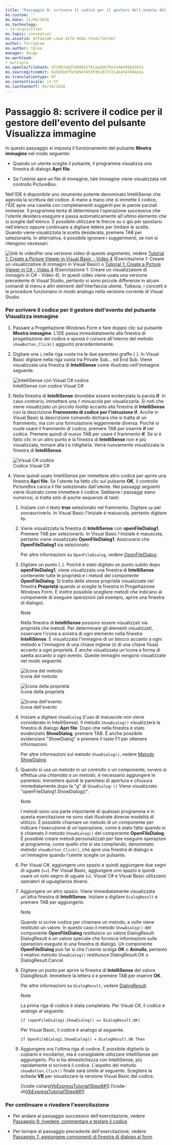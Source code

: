 ```yaml
---
title: "Passaggio 8: scrivere il codice per il gestore dell'evento del pulsante Mostra immagine | Microsoft Docs"
ms.custom: ''
ms.date: 11/04/2016
ms.technology:
- vs-acquisition
ms.topic: conceptual
ms.assetid: 07f4ec00-cda4-42f4-98bb-37edc7167de7
author: TerryGLee
ms.author: tglee
manager: douge
ms.workload:
- multiple
ms.openlocfilehash: d72997e827db9842761aadbb70a7e464995d2d74
ms.sourcegitcommit: 6a9d5bd75e50947659fd6c837111a6a547884e2a
ms.translationtype: HT
ms.contentlocale: it-IT
ms.lasthandoff: 04/16/2018
---
```

# <a name="step-8-write-code-for-the-show-a-picture-button-event-handler"></a>Passaggio 8: scrivere il codice per il gestore dell'evento del pulsante Visualizza immagine
In questo passaggio si imposta il funzionamento del pulsante **Mostra immagine** nel modo seguente:  
  
-   Quando un utente sceglie il pulsante, il programma visualizza una finestra di dialogo **Apri file**.  
  
-   Se l'utente apre un file di immagine, tale immagine viene visualizzata nel controllo PictureBox.  
  
 Nell'IDE è disponibile uno strumento potente denominato IntelliSense che agevola la scrittura del codice. A mano a mano che si immette il codice, l'IDE apre una casella con completamenti suggeriti per le parole parziali immesse. Il programma tenta di determinare l'operazione successiva che l'utente desidera eseguire e passa automaticamente all'ultimo elemento che si sceglie dall'elenco. È possibile utilizzare le frecce su o giù per spostarsi nell'elenco oppure continuare a digitare lettere per limitare le scelte. Quando viene visualizzata la scelta desiderata, premere TAB per selezionarla. In alternativa, è possibile ignorare i suggerimenti, se non si ritengono necessari.  
  
 ![link to video](../data-tools/media/playvideo.gif "PlayVideo")Per una versione video di questo argomento, vedere [Tutorial 1: Create a Picture Viewer in Visual Basic - Video 4](http://go.microsoft.com/fwlink/?LinkId=205215) (Esercitazione 1: Creare un visualizzatore di immagini in Visual Basic) o [Tutorial 1: Create a Picture Viewer in C# - Video 4](http://go.microsoft.com/fwlink/?LinkId=205203) (Esercitazione 1: Creare un visualizzatore di immagini in C# - Video 4). In questi video viene usata una versione precedente di Visual Studio, pertanto vi sono piccole differenze in alcuni comandi di menu e altri elementi dell'interfaccia utente. Tuttavia, i concetti e le procedure funzionano in modo analogo nella versione corrente di Visual Studio.  
  
### <a name="to-write-code-for-the-show-a-picture-button-event-handler"></a>Per scrivere il codice per il gestore dell'evento del pulsante Visualizza immagine  
  
1.  Passare a Progettazione Windows Form e fare doppio clic sul pulsante **Mostra immagine**. L'IDE passa immediatamente alla finestra di progettazione del codice e sposta il cursore all'interno del metodo `showButton_Click()` aggiunto precedentemente.  
  
2.  Digitare una `i` nella riga vuota tra le due parentesi graffe { }. In Visual Basic digitare nella riga vuota tra Private Sub... ed End Sub. Viene visualizzata una finestra di **IntelliSense** come illustrato nell'immagine seguente.  
  
     ![IntelliSense con Visual C&#35; codice](../ide/media/express_ifintellisense.png "Express_IfIntellisense")  
IntelliSense con codice Visual C#  
  
3.  Nella finestra di **IntelliSense** dovrebbe essere evidenziata la parola **if**. In caso contrario, immettere una `f` minuscola per visualizzarla. Si noti che viene visualizzato un piccolo *tooltip* accanto alla finestra di **IntelliSense** con la descrizione **Frammento di codice per l'istruzione if**. Anche in Visual Basic la descrizione comando dichiara che si tratta di un frammento, ma con una formulazione leggermente diversa. Poiché si vuole usare il frammento di codice, premere TAB per inserire **if** nel codice. Premere quindi di nuovo TAB per usare il frammento **if**. Se si è fatto clic in un altro punto e la finestra di **IntelliSense** non è più visualizzata, tornare alla **i** e ridigitarla. Verrà nuovamente visualizzata la finestra di **IntelliSense**.  
  
     ![Visual C&#35; codice](../ide/media/express_highlighttrue.png "Express_HighlightTrue")  
Codice Visual C#  
  
4.  Viene quindi usato IntelliSense per immettere altro codice per aprire una finestra **Apri file**. Se l'utente ha fatto clic sul pulsante **OK**, il controllo PictureBox carica il file selezionato dall'utente. Nei passaggi seguenti viene illustrato come immettere il codice. Sebbene i passaggi siano numerosi, si tratta solo di poche sequenze di tasti:  
  
    1.  Iniziare con il testo **true** selezionato nel frammento. Digitare `op` per sovrascriverlo. In Visual Basic l'iniziale è maiuscola, pertanto digitare `Op`.  
  
    2.  Viene visualizzata la finestra di **IntelliSense** con **openFileDialog1**. Premere TAB per selezionarlo. In Visual Basic l'iniziale è maiuscola, pertanto viene visualizzato **OpenFileDialog1**. Assicurarsi che **OpenFileDialog1** sia selezionato.  
  
         Per altre informazioni su `OpenFileDialog`, vedere [OpenFileDialog](http://msdn.microsoft.com/library/system.windows.forms.openfiledialog.aspx).  
  
    3.  Digitare un punto (`.`). Poiché è stato digitato un punto subito dopo **openFileDialog1**, viene visualizzata una finestra di **IntelliSense** contenente tutte le proprietà e i metodi del componente **OpenFileDialog**. Si tratta delle stesse proprietà visualizzate nel finestra **Proprietà** quando si sceglie la finestra in Progettazione Windows Form. È inoltre possibile scegliere metodi che indicano al componente di eseguire operazioni (ad esempio, aprire una finestra di dialogo).  
  
        > [!NOTE]
        >  Nella finestra di **IntelliSense** possono essere visualizzati sia proprietà che metodi. Per determinare gli elementi visualizzati, osservare l'icona a sinistra di ogni elemento nella finestra **IntelliSense**. È visualizzata l'immagine di un blocco accanto a ogni metodo e l'immagine di una chiave inglese (o di una chiave fissa) accanto a ogni proprietà. È anche visualizzata un'icona a forma di saetta accanto a ogni evento. Queste immagini vengono visualizzate nel modo seguente.  
  
         ![Icona del metodo](../ide/media/express_iconmethod.png "Express_IconMethod")  
Icona del metodo  
  
         ![Icona della proprietà](../ide/media/express_iconproperty.png "Express_IconProperty")  
Icona della proprietà  
  
         ![Icona dell'evento](../ide/media/express_iconevent.png "Express_IconEvent")  
Icona dell'evento  
  
    4.  Iniziare a digitare `ShowDialog` (l'uso di maiuscole non viene considerato in IntelliSense). Il metodo `ShowDialog()` visualizzerà la finestra di dialogo **Apri file**. Dopo che nella finestra è stato evidenziato **ShowDialog**, premere TAB. È anche possibile evidenziare "ShowDialog" e premere il tasto F1 per ottenere informazioni.  
  
         Per altre informazioni sul metodo `ShowDialog()`, vedere [Metodo ShowDialog](http://msdn.microsoft.com/library/c7ykbedk.aspx).  
  
    5.  Quando si usa un metodo in un controllo o un componente, ovvero si effettua una *chiamata a un metodo*, è necessario aggiungere le parentesi. Immettere quindi le parentesi di apertura e chiusura immediatamente dopo la "g" di `ShowDialog`: `()` Viene visualizzato "openFileDialog1.ShowDialog()".  
  
        > [!NOTE]
        >  I metodi sono una parte importante di qualsiasi programma e in questa esercitazione ne sono stati illustrate diverse modalità di utilizzo. È possibile chiamare un metodo di un componente per indicare l'esecuzione di un'operazione, come è stato fatto quando si è chiamato il metodo `ShowDialog()` del componente **OpenFileDialog**. È possibile creare metodi personalizzati per fare eseguire operazioni al programma, come quello che si sta compilando, denominato metodo `showButton_Click()`, che apre una finestra di dialogo e un'immagine quando l'utente sceglie un pulsante.  
  
    6.  Per Visual C#, aggiungere uno spazio e quindi aggiungere due segni di uguale (`==`). Per Visual Basic, aggiungere uno spazio e quindi usare un solo segno di uguale (`=`). Visual C# e Visual Basic utilizzano operatori di uguaglianza diversi.  
  
    7.  Aggiungere un altro spazio. Viene immediatamente visualizzata un'altra finestra di **IntelliSense**. Iniziare a digitare `DialogResult` e premere TAB per aggiungerlo.  
  
        > [!NOTE]
        >  Quando si scrive codice per chiamare un metodo, a volte viene restituito un valore. In questo caso il metodo `ShowDialog()` del componente **OpenFileDialog** restituisce un valore DialogResult. DialogResult è un valore speciale che fornisce informazioni sulle operazioni eseguite in una finestra di dialogo. Un componente **OpenFileDialog** può far sì che l'utente scelga **OK** o **Annulla**, pertanto il relativo metodo `ShowDialog()` restituisce DialogResult.OK o DialogResult.Cancel.  
  
    8.  Digitare un punto per aprire la finestra di **IntelliSense** del valore DialogResult. Immettere la lettera `O` e premere TAB per inserire **OK**.  
  
         Per altre informazioni su `DialogResult`, vedere [DialogResult](http://msdn.microsoft.com/library/system.windows.forms.dialogresult.aspx).  
  
        > [!NOTE]
        >  La prima riga di codice è stata completata. Per Visual C#, il codice è analogo al seguente.  
        >   
        >  `if (openFileDialog1.ShowDialog() == DialogResult.OK)`  
        >   
        >  Per Visual Basic, il codice è analogo al seguente.  
        >   
        >  `If OpenFileDialog1.ShowDialog() = DialogResult.OK Then`  
  
    9. Aggiungere ora l'ultima riga di codice. È possibile digitarlo (o copiarlo e incollarlo), ma è consigliabile utilizzare IntelliSense per aggiungerlo. Più si ha dimestichezza con IntelliSense, più rapidamente si scriverà il codice. L'aspetto del metodo `showButton_Click()` finale sarà simile al seguente. Scegliere la scheda **VB** per visualizzare la versione Visual Basic del codice.  
  
         [!code-csharp[VbExpressTutorial1Step8#1](../ide/codesnippet/CSharp/step-8-write-code-for-the-show-a-picture-button-event-handler_1.cs)]
         [!code-vb[VbExpressTutorial1Step8#1](../ide/codesnippet/VisualBasic/step-8-write-code-for-the-show-a-picture-button-event-handler_1.vb)]  
  
### <a name="to-continue-or-review"></a>Per continuare o rivedere l'esercitazione  
  
-   Per andare al passaggio successivo dell'esercitazione, vedere [Passaggio 9: rivedere, commentare e testare il codice](../ide/step-9-review-comment-and-test-your-code.md).  
  
-   Per tornare al passaggio precedente dell'esercitazione, vedere [Passaggio 7: aggiungere componenti di finestra di dialogo al form](../ide/step-7-add-dialog-components-to-your-form.md).